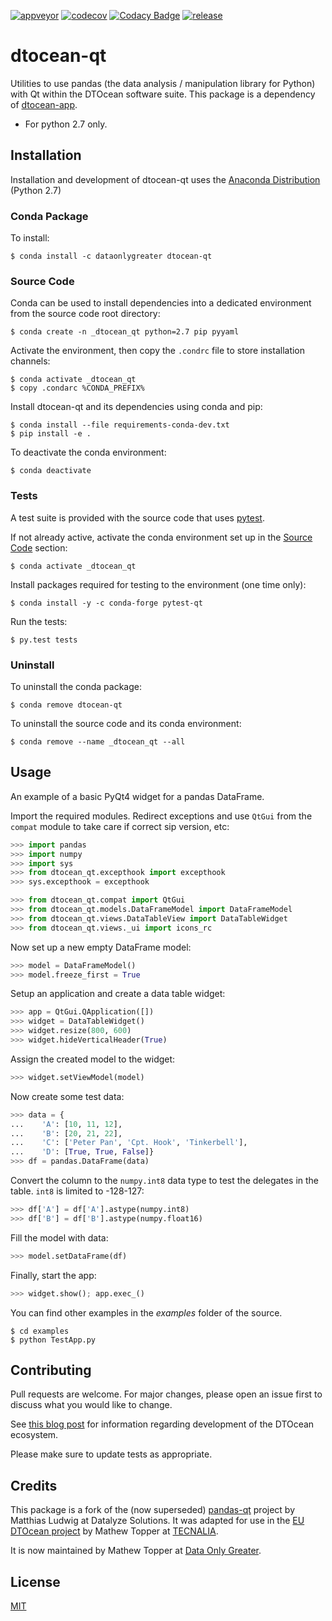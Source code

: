 [![appveyor](https://ci.appveyor.com/api/projects/status/github/DTOcean/dtocean-qt?branch=master&svg=true)](https://ci.appveyor.com/project/DTOcean/dtocean-qt)
[![codecov](https://codecov.io/gh/DTOcean/dtocean-qt/branch/master/graph/badge.svg)](https://codecov.io/gh/DTOcean/dtocean-qt)
[![Codacy Badge](https://api.codacy.com/project/badge/Grade/d1e19e7a286a4e76a90d19b021bc9aca)](https://www.codacy.com/project/H0R5E/dtocean-qt/dashboard?utm_source=github.com&amp;utm_medium=referral&amp;utm_content=DTOcean/dtocean-qt&amp;utm_campaign=Badge_Grade_Dashboard&amp;branchId=11757312)
[![release](https://img.shields.io/github/release/DTOcean/dtocean-qt.svg)](https://github.com/DTOcean/dtocean-qt/releases/latest)

# dtocean-qt

Utilities to use pandas (the data analysis / manipulation library for Python)
with Qt within the DTOcean software suite. This package is a dependency of 
[dtocean-app](https://github.com/DTOcean/dtocean-app).

* For python 2.7 only.

## Installation

Installation and development of dtocean-qt uses the [Anaconda 
Distribution](https://www.anaconda.com/distribution/) (Python 2.7)

### Conda Package

To install:

```
$ conda install -c dataonlygreater dtocean-qt
```

### Source Code

Conda can be used to install dependencies into a dedicated environment from
the source code root directory:

```
$ conda create -n _dtocean_qt python=2.7 pip pyyaml
```

Activate the environment, then copy the `.condrc` file to store installation  
channels:

```
$ conda activate _dtocean_qt
$ copy .condarc %CONDA_PREFIX%
```

Install dtocean-qt and its dependencies using conda and pip:

```
$ conda install --file requirements-conda-dev.txt
$ pip install -e .
```

To deactivate the conda environment:

```
$ conda deactivate
```

### Tests

A test suite is provided with the source code that uses [pytest](
https://docs.pytest.org).

If not already active, activate the conda environment set up in the [Source 
Code](#source-code) section:

```
$ conda activate _dtocean_qt
```

Install packages required for testing to the environment (one time only):

```
$ conda install -y -c conda-forge pytest-qt
```

Run the tests:

``` 
$ py.test tests
```

### Uninstall

To uninstall the conda package:

```
$ conda remove dtocean-qt
```

To uninstall the source code and its conda environment:

```
$ conda remove --name _dtocean_qt --all
```

## Usage

An example of a basic PyQt4 widget for a pandas DataFrame.

Import the required modules. Redirect exceptions and use `QtGui` from the 
`compat` module to take care if correct sip version, etc:

```python
>>> import pandas
>>> import numpy
>>> import sys
>>> from dtocean_qt.excepthook import excepthook
>>> sys.excepthook = excepthook

>>> from dtocean_qt.compat import QtGui
>>> from dtocean_qt.models.DataFrameModel import DataFrameModel
>>> from dtocean_qt.views.DataTableView import DataTableWidget
>>> from dtocean_qt.views._ui import icons_rc
```

Now set up a new empty DataFrame model:

```python
>>> model = DataFrameModel()
>>> model.freeze_first = True
```

Setup an application and create a data table widget:

```python
>>> app = QtGui.QApplication([])
>>> widget = DataTableWidget()
>>> widget.resize(800, 600)
>>> widget.hideVerticalHeader(True)
```

Assign the created model to the widget:

```python
>>> widget.setViewModel(model)
```

Now create some test data:

```python
>>> data = {
...    'A': [10, 11, 12], 
...    'B': [20, 21, 22], 
...    'C': ['Peter Pan', 'Cpt. Hook', 'Tinkerbell'],
...    'D': [True, True, False]}
>>> df = pandas.DataFrame(data)
```

Convert the column to the `numpy.int8` data type to test the delegates in the
table. `int8` is limited to -128-127:

```python
>>> df['A'] = df['A'].astype(numpy.int8)
>>> df['B'] = df['B'].astype(numpy.float16)
```

Fill the model with data:

```python
>>> model.setDataFrame(df)
```

Finally, start the app:

```python
>>> widget.show(); app.exec_()
```

You can find other examples in the *examples* folder of the source.

```
$ cd examples
$ python TestApp.py
```

## Contributing

Pull requests are welcome. For major changes, please open an issue first to
discuss what you would like to change.

See [this blog post](
https://www.dataonlygreater.com/latest/professional/2017/03/09/dtocean-development-change-management/)
for information regarding development of the DTOcean ecosystem.

Please make sure to update tests as appropriate.

## Credits

This package is a fork of the (now superseded) [pandas-qt](
https://github.com/datalyze-solutions/pandas-qt) project by Matthias Ludwig at 
Datalyze Solutions. It was adapted for use in the [EU DTOcean project](
https://www.dtoceanplus.eu/About-DTOceanPlus/History) by Mathew Topper at 
[TECNALIA](https://www.tecnalia.com).

It is now maintained by Mathew Topper at [Data Only Greater](
https://www.dataonlygreater.com/).

## License

[MIT](https://choosealicense.com/licenses/mit/)
